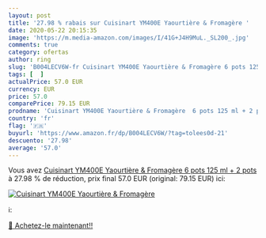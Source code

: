 ```yaml
---
layout: post
title: '27.98 % rabais sur Cuisinart YM400E Yaourtière & Fromagère '
date: 2020-05-22 20:15:35
image: 'https://m.media-amazon.com/images/I/41G+J4H9MuL._SL200_.jpg'
comments: true
category: ofertas
author: ring
slug: 'B004LECV6W-fr Cuisinart YM400E Yaourtière & Fromagère 6 pots 125 ml + 2...'
tags: [  ]
actualPrice: 57.0 EUR
currency: EUR
price: 57.0
comparePrice: 79.15 EUR
prodname: 'Cuisinart YM400E Yaourtière & Fromagère  6 pots 125 ml + 2 pots'
country: 'fr'
flag: '🇫🇷'
buyurl: 'https://www.amazon.fr/dp/B004LECV6W/?tag=tolees0d-21'
descuento: '27.98'
average: '57.0'
---
```


Vous avez [Cuisinart YM400E Yaourtière & Fromagère  6 pots 125 ml + 2 pots](https://www.amazon.fr/dp/B004LECV6W/?tag=tolees0d-21)  à  27.98 % de réduction, prix final  57.0 EUR (original: 79.15 EUR) ici:

[![Cuisinart YM400E Yaourtière & Fromagère ](https://m.media-amazon.com/images/I/41G+J4H9MuL._SL200_.jpg)](https://www.amazon.fr/dp/B004LECV6W/?tag=tolees0d-21)

ℹ️:


[🛒 Achetez-le maintenant!!](https://www.amazon.fr/dp/B004LECV6W/?tag=tolees0d-21)
